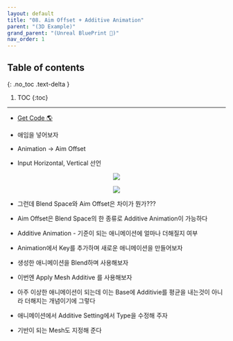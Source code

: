 ```yaml
---
layout: default
title: "08. Aim Offset + Additive Animation"
parent: "(3D Example)"
grand_parent: "(Unreal BluePrint 🌠)"
nav_order: 1
---
```


## Table of contents
{: .no_toc .text-delta }

1. TOC
{:toc}

---

* [Get Code 🌎](https://github.com/Arthur880708/Unreal_Blueprint_2/tree/10)

* 애임을 넣어보자
* Animation -> Aim Offset
* Input Horizontal, Vertical 선언

<p align="center">
  <img src="https://taehyungs-programming-blog.github.io/blog/assets/images/unreal/bp-3/bp3-8-1.png"/>
</p>

<p align="center">
  <img src="https://taehyungs-programming-blog.github.io/blog/assets/images/unreal/bp-3/bp3-8-2.png"/>
</p>

* 그런데 Blend Space와 Aim Offset은 차이가 뭔가???
* Aim Offset은 Blend Space의 한 종류로 Additive Animation이 가능하다
* Additive Animation - 기준이 되는 애니메이션에 얼마나 더해질지 여부

* Animation에서 Key를 추가하며 새로운 애니메이션을 만들어보자
* 생성한 애니메이션을 Blend하며 사용해보자
* 이번엔 Apply Mesh Additive 를 사용해보자
* 아주 이상한 애니메이션이 되는데 이는 Base에 Additivie를 평균을 내는것이 아니라 더해지는 개념이기에 그렇다
* 애니메이션에서 Additive Setting에서 Type을 수정해 주자
* 기반이 되는 Mesh도 지정해 준다